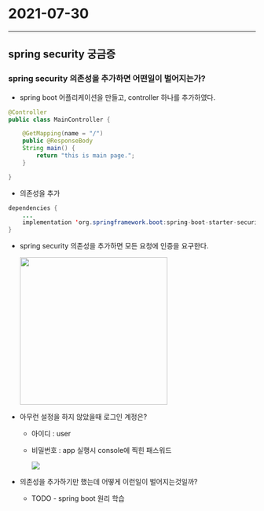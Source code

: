 # 2021-07-30

---

## spring security 궁금증

### spring security 의존성을 추가하면 어떤일이 벌어지는가?

- spring boot 어플리케이션을 만들고, controller 하나를 추가하였다.
```java
@Controller
public class MainController {

    @GetMapping(name = "/")
    public @ResponseBody
    String main() {
        return "this is main page.";
    }

}
```

- 의존성을 추가
```java
dependencies {
    ...
    implementation 'org.springframework.boot:spring-boot-starter-security'
}
```
  
- spring security 의존성을 추가하면 모든 요청에 인증을 요구한다.
  
  <img src="https://tva1.sinaimg.cn/large/008i3skNgy1gsz2wwcj4bj30ke0gudgb.jpg" width="300">


- 아무런 설정을 하지 않았을때 로그인 계정은?
  - 아이디 : user
  - 비밀번호 : app 실행시 console에 찍힌 패스워드
    
    ![](https://tva1.sinaimg.cn/large/008i3skNgy1gsz351w4v8j31as0dw42v.jpg)
  
- 의존성을 추가하기만 했는데 어떻게 이런일이 벌어지는것일까?
  - TODO - spring boot 원리 학습

